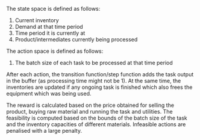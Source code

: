 The state space is defined as follows:
1. Current inventory
2. Demand at that time period
3. Time period it is currently at
4. Product/intermediates currently being processed

The action space is defined as follows:
1. The batch size of each task to be processed at that time period

After each action, the transition function/step function adds the task output in the buffer (as processing time might not be 1). At the same time, the inventories are updated if any ongoing task is finished which also frees the equipment which was being used.

The reward is calculated based on the price obtained for selling the product, buying raw material and running the task and utilities. The feasibility is computed based on the bounds of the batch size of the task and the inventory capacities of different materials. Infeasible actions are penalised with a large penalty. 

